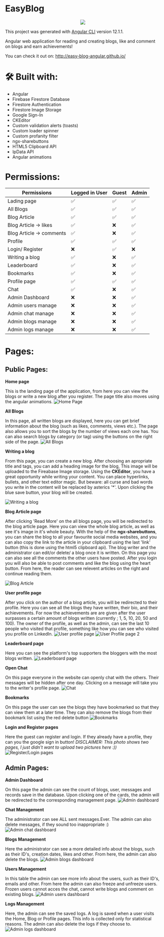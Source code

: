 # EasyBlog

<p align="center">
  <img src="https://i.ibb.co/xhZnYK2/site-logo-github.png">
</p>

This project was generated with [Angular CLI](https://github.com/angular/angular-cli) version 12.1.1.

Angular web application for reading and creating blogs, like and comment on blogs and earn achievements!

You can check it out on: http://easy-blog-angular.github.io/

# 🛠  Built with:
-  Angular
- Firebase Firestore Database
- Firestore Authentication
- Firestore Image Storage
- Google Sign-In
- CKEditor 
- Custom validation alerts (toasts)
- Custom loader spinner
- Custom profanity filter
- ngx-sharebuttons
- HTML5 Clipboard API
- IpData API
- Angular animations

# Permissions:
|  **Permissions**              |Logged in User|Guest |Admin |
|----------------|-------------------------------|--------|----------|
|Lading page  |✅|✅|✅
|All Blogs   |✅|✅|✅
|Blog Article   |✅|✅|✅
|Blog Article -> likes   |✅|❌|✅
|Blog Article -> comments|✅|❌|✅
|Profile |✅|✅|✅
|Login/ Register |❌|✅|❌
|Writing a blog|✅|❌|✅
|Leaderboard|✅|❌|✅
|Bookmarks|✅|❌|✅
|Profile page|✅|✅|✅
|Chat|✅|❌|✅
|Admin Dashboard |❌|❌|✅
|Admin users manage |❌|❌|✅
|Admin chat manage|❌|❌|✅
|Admin blogs manage|❌|❌|✅
|Admin logs manage|❌|❌|✅

# Pages:
## Public Pages:
**Home page**

This is the landing page of the application, from here you can view the blogs or write a new blog after you register. The page title also moves using the angular animations.
![Home Page](https://i.ibb.co/pnnLCSK/home.png)

**All Blogs**

In this page, all written blogs are displayed, here you can get brief information about the blog (such as likes, comments, views etc.). The page also allows you to sort the blogs by the number of views each one has. You can also search blogs by category (or tag) using the buttons on the right side of the page.
![All Blogs](https://i.ibb.co/5B0PqRf/home.png)

**Writing a blog**

From this page, you can create a new blog. After choosing an apropriate title and tags, you can add a heading image for the blog, This image will be uploaded to the Fireabase Image storage. Using the **CKEditor**, you have a great opportunity  while writing your content. You can place hyperlinks, bullets, and other text editor magic. But beware: all curse and bad words you write in the content will be replaced by asterics '*'. Upon clicking the blue save button, your blog will be created.

![Writing a blog](https://i.ibb.co/zZpRX9Q/home.png)

**Blog Article page**

After clicking 'Read More' on the all blogs page, you will be redirected to the blog article page. Here you can view the whole blog article, as well as see it's image in it's whole beauty. With the help of the **ngx-sharebuttons**, you can share the blog to all your favourite social media websites, and you can also copy the link to the article in your clipboard using the last 'link' button (this is done using the html5 clipboard api). The blog writer and the administrator can edit/or delete/ a blog once it is written. On this page you can also see all the comments the other users have posted. After you login you will also be able to post comments and like the blog using the heart button. From here, the reader can see relevent articles on the right and continue reading them.

![Blog Article](https://i.ibb.co/sFkwQXf/blog-article.png)

**User profile page**

After you click on the author of a blog article, you will be redirected to their profile. Here you can see all the blogs they have written, their bio, and their achievements. For now the achievements are are given after the user surpasses a certain amount of blogs written (currently ; 1, 5, 10, 20, 50 and 100). The owner of the profile, as well as the admin, can see the last 10 people who visited that profile, something like how you can see who visited you profile on LinkedIn.
![User profile page](https://i.ibb.co/x6dpvP6/home.png)
![User Profile page 2](https://i.ibb.co/bKz89K3/visitations.png)

**Leaderboard page**

Here you can see the platform's top supporters the bloggers with the most blogs written.
![Leaderboard page](https://i.ibb.co/Y8LXV6T/home.png)

**Open Chat**

On this page everyone in the website can openly chat with the others. Their messages will be hidden after one day. Clicking on a message will take you to the writer's profile page.
![Chat](https://i.ibb.co/5TmBDDC/home.png)

**Bookmarks**

On this page the user can see the blogs they have bookmarked so that they can view them at a later time. They can also remove the blogs from their bookmark list using the red delete button
![Bookmarks](https://i.ibb.co/bmMzgTb/bookmarks-tab.png)

**Login and Register pages**

Here the guest can register and login. If they already have a profile, they can you the google sign in button!
*DISCLAIMER: This photo shows two pages, I just didn't want to upload two pictures here :))*
![Register/Login pages](https://i.ibb.co/6Ft8xGg/login-reg.png)
## Admin Pages:

**Admin Dashboard**

On this page the admin can see the count of blogs, user, messages and records save in the database. Upon clicking one of the cards, the admin will be redirected to the corresponding management page.
![Admin dashboard](https://i.ibb.co/52d9H1L/admin-dashboard.png)

**Chat Management**

The administrator can see ALL sent messages.Ever. The admin can also delete messages, if they sound too inappropriate :)
![Admin chat dashboard](https://i.ibb.co/G0HDKbS/admin-chat.png)

**Blogs Management**

Here the administrator can see a more detailed info about the blogs, such as their ID's, creation dates, likes and other. From here, the admin can also delete the blogs.
![Admin blogs dashboard](https://i.ibb.co/syL7h2M/admin-blogs.png)


**Users Management**

In this table the admin can see more info about the users, such as their ID's,  emails and other. From here the admin can also freeze and unfreeze users. Frozen users cannot acces the chat, cannot write blogs and comment on existing blogs.
![Admin users dashboard](https://i.ibb.co/jWsbS83/admin-users.png)

**Logs Management**

Here, the admin can see the saved logs. A log is saved when a user visits the Home, Blog or Profile pages. This info is collected only for statistical reasons. The admin can also delete the logs if they choose to.
![Admin logs dashboard](https://i.ibb.co/vjxJwLc/admin-logs.png)

